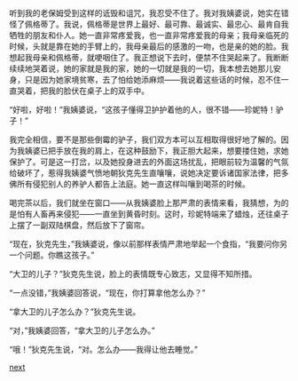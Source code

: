 
听到我的老保姆受到这样的诋毁和诅咒，我忍受不住了。我对我姨婆说，她实在错怪了佩格蒂了。我说，佩格蒂是世界上最好、最可靠、最诚实、最忠心、最肯自我牺牲的朋友和仆人。她一直非常疼爱我，也一直非常疼爱我的母亲；我母亲临死的时候，头就是靠在她的手臂上的，我母亲最后的感激的一吻，也是亲的她的脸。我想起我母亲和佩格蒂，就哽咽住了。我正想说下去时，便禁不住哭起来了。我断断续续地哭着说，她的家就是我的家，她的一切就是我的一切，我本想去她那儿安身，只是因为她家境贫寒，去了怕给她添麻烦——我说着这些话的时候，忍不住一直哭着，把我的脸伏在桌子上的双手中。

“好啦，好啦！”我姨婆说，“这孩子懂得卫护护着他的人，很不错——珍妮特！驴子！”

我完全相信，要不是那些倒霉的驴子，我们双方本可以互相取得很好地了解的。因为我姨婆已把手放在我的肩上，在这种鼓励下，我正胆大起来，想要搂住她，求她保护了。可是这一打岔，以及她投身进去的外面这场扰乱，把眼前较为温馨的气氛给破坏了，惹得我姨婆气愤地朝狄克先生直嚷嚷，说她决定要诉诸国家法律，把多佛所有侵犯别人的养驴人都告上法庭。她一直这样叫嚷到喝茶的时候。

喝完茶以后，我们就坐在窗口——从我姨婆脸上那严肃的表情来看，我猜想，为的是怕有人畜再来侵犯——一直坐到黄昏时刻。这时，珍妮特端来了蜡烛，还往桌子上摆了一副双陆棋盘，然后放下了窗帘。

“现在，狄克先生，”我姨婆说，像以前那样表情严肃地举起一个食指，“我要问你另一个问题。你瞧这孩子。”

“大卫的儿子？”狄克先生说，脸上的表情既专心致志，又显得不知所措。

“一点没错，”我姨婆回答说，“现在，你打算拿他怎么办？”

“拿大卫的儿子怎么办？”狄克先生说。

“对，”我姨婆回答，“拿大卫的儿子怎么办。”

“哦！”狄克先生说，“对。怎么办——我得让他去睡觉。”

[next](page183)